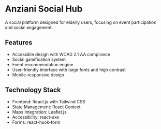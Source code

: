 # Anziani Social Hub

A social platform designed for elderly users, focusing on event participation and social engagement.

## Features

- Accessible design with WCAG 2.1 AA compliance
- Social gamification system
- Event recommendation engine
- User-friendly interface with large fonts and high contrast
- Mobile-responsive design

## Technology Stack

- Frontend: React.js with Tailwind CSS
- State Management: React Context
- Maps Integration: Leaflet.js
- Accessibility: react-axe
- Forms: react-hook-form